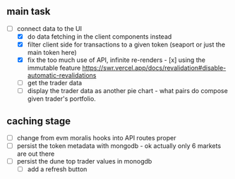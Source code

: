 ## main task
- [ ] connect data to the UI
  - [x] do data fetching in the client components instead
  - [x] filter client side for transactions to a given token (seaport or just the main token here)
  - [x] fix the too much use of API, infinite re-renders - [x] using the immutable feature https://swr.vercel.app/docs/revalidation#disable-automatic-revalidations
  - [ ] get the trader data
  - [ ] display the trader data as another pie chart - what pairs do compose given trader's portfolio.

## caching stage
- [ ] change from evm moralis hooks into API routes proper
- [ ] persist the token metadata with mongodb - ok actually only 6 markets are out there
- [ ] persist the dune top trader values in monogdb
  - [ ] add a refresh button 
